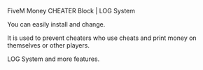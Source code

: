 FiveM Money CHEATER Block | LOG System

You can easily install and change.

It is used to prevent cheaters who use cheats and print money on themselves or other players.

LOG System and more features.


